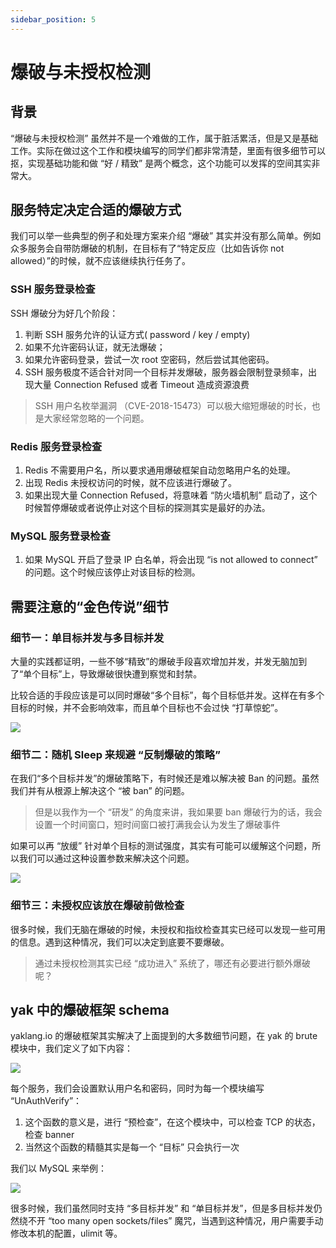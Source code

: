 ```yaml
---
sidebar_position: 5
---
```


# 爆破与未授权检测

## 背景
“爆破与未授权检测” 虽然并不是一个难做的工作，属于脏活累活，但是又是基础工作。实际在做过这个工作和模块编写的同学们都非常清楚，里面有很多细节可以抠，实现基础功能和做 “好 / 精致” 是两个概念，这个功能可以发挥的空间其实非常大。

## 服务特定决定合适的爆破方式
我们可以举一些典型的例子和处理方案来介绍 “爆破” 其实并没有那么简单。例如众多服务会自带防爆破的机制，在目标有了“特定反应（比如告诉你 not allowed）”的时候，就不应该继续执行任务了。

### SSH 服务登录检查

SSH 爆破分为好几个阶段：
1. 判断 SSH 服务允许的认证方式( password / key / empty)
2. 如果不允许密码认证，就无法爆破；
3. 如果允许密码登录，尝试一次 root 空密码，然后尝试其他密码。
4. SSH 服务极度不适合针对同一个目标并发爆破，服务器会限制登录频率，出现大量 Connection Refused 或者 Timeout 造成资源浪费

>SSH 用户名枚举漏洞 （CVE-2018-15473）可以极大缩短爆破的时长，也是大家经常忽略的一个问题。

### Redis 服务登录检查

1. Redis 不需要用户名，所以要求通用爆破框架自动忽略用户名的处理。
2. 出现 Redis 未授权访问的时候，就不应该进行爆破了。
3. 如果出现大量 Connection Refused，将意味着 “防火墙机制” 启动了，这个时候暂停爆破或者说停止对这个目标的探测其实是最好的办法。

### MySQL 服务登录检查

1. 如果 MySQL 开启了登录 IP 白名单，将会出现 “is not allowed to connect” 的问题。这个时候应该停止对该目标的检测。

## 需要注意的“金色传说”细节

### 细节一：单目标并发与多目标并发

大量的实践都证明，一些不够“精致”的爆破手段喜欢增加并发，并发无脑加到了“单个目标”上，导致爆破很快遭到察觉和封禁。

比较合适的手段应该是可以同时爆破“多个目标”，每个目标低并发。这样在有多个目标的时候，并不会影响效率，而且单个目标也不会过快 “打草惊蛇”。

![](/img/products/yakit/testing-detail-one.png)

### 细节二：随机 Sleep 来规避 “反制爆破的策略”

在我们“多个目标并发”的爆破策略下，有时候还是难以解决被 Ban 的问题。虽然我们并有从根源上解决这个 “被 ban” 的问题。

>但是以我作为一个 “研发” 的角度来讲，我如果要 ban 爆破行为的话，我会设置一个时间窗口，短时间窗口被打满我会认为发生了爆破事件

如果可以再 “放缓” 针对单个目标的测试强度，其实有可能可以缓解这个问题，所以我们可以通过这种设置参数来解决这个问题。

![](/img/products/yakit/testing-detail-two.png)

### 细节三：未授权应该放在爆破前做检查

很多时候，我们无脑在爆破的时候，未授权和指纹检查其实已经可以发现一些可用的信息。遇到这种情况，我们可以决定到底要不要爆破。

>通过未授权检测其实已经 “成功进入” 系统了，哪还有必要进行额外爆破呢？

## yak 中的爆破框架 schema

yaklang.io 的爆破框架其实解决了上面提到的大多数细节问题，在 yak 的 brute 模块中，我们定义了如下内容：

![](/img/products/yakit/testing-yak-brute.png)

每个服务，我们会设置默认用户名和密码，同时为每一个模块编写 “UnAuthVerify”：

1. 这个函数的意义是，进行 “预检查”，在这个模块中，可以检查 TCP 的状态，检查 banner
2. 当然这个函数的精髓其实是每一个 “目标” 只会执行一次

我们以 MySQL 来举例：

![](/img/products/yakit/testing-mysql-eg.png)

很多时候，我们虽然同时支持 “多目标并发” 和 “单目标并发”，但是多目标并发仍然绕不开 “too many open sockets/files” 魔咒，当遇到这种情况，用户需要手动修改本机的配置，ulimit 等。


